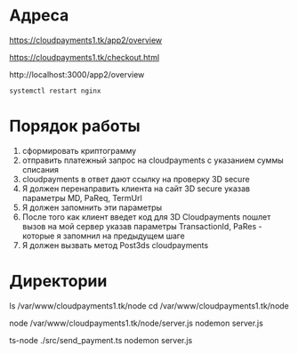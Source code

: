 # Адреса
https://cloudpayments1.tk/app2/overview

https://cloudpayments1.tk/checkout.html

http://localhost:3000/app2/overview

```
systemctl restart nginx
```

# Порядок работы
1. сформировать криптограмму
2. отправить платежный запрос на cloudpayments с указанием суммы списания
3. cloudpayments в ответ дают ссылку на проверку 3D secure
4. Я должен перенаправить клиента на сайт 3D secure указав параметры MD,   PaReq,   TermUrl
5. Я должен запомнить эти параметры
6. После того как клиент введет код для 3D Cloudpayments пошлет вызов на мой сервер указав параметры TransactionId, PaRes - которые я запомнил на предыдущем шаге
7. Я должен вызвать метод Post3ds cloudpayments



# Директории
ls /var/www/cloudpayments1.tk/node
cd /var/www/cloudpayments1.tk/node

node /var/www/cloudpayments1.tk/node/server.js
nodemon server.js

ts-node ./src/send_payment.ts
nodemon server.js
